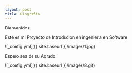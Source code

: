 ```yaml
---
layout: post
title: Biografía
---
```


Bienvenidos

Este es mi Proyecto de Introducion en ingenieria en Software

![_config.yml]({{ site.baseurl }}/images/1.jpg)

Espero sea de su Agrado.

![_config.yml]({{ site.baseurl }}/images/8.gif)

